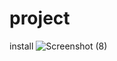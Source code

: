 # project
install
![Screenshot (8)](https://user-images.githubusercontent.com/92933416/174657522-ea8424a2-f1b0-47b9-951b-45b95a0f1524.png)
